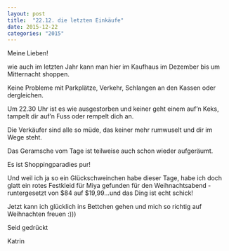 ```yaml
---
layout: post
title:  "22.12. die letzten Einkäufe"
date: 2015-12-22
categories: "2015"
---
```

Meine Lieben!


wie auch im letzten Jahr kann man hier im Kaufhaus im Dezember bis um Mitternacht shoppen.



Keine Probleme mit Parkplätze, Verkehr, Schlangen an den Kassen oder dergleichen. 



Um 22.30 Uhr ist es wie ausgestorben und keiner geht einem auf’n Keks, tampelt dir auf’n Fuss oder rempelt dich an. 



Die Verkäufer sind alle so müde, das keiner mehr rumwuselt und dir im Wege steht.



Das Geramsche vom Tage ist teilweise auch schon wieder aufgeräumt.



Es ist Shoppingparadies pur! 



Und weil ich ja so ein Glückschweinchen habe dieser Tage, habe ich doch glatt ein rotes Festkleid für Miya gefunden für den Weihnachtsabend - runtergesetzt von $84 auf $19,99…und das Ding ist echt schick!



Jetzt kann ich glücklich ins Bettchen gehen und mich so richtig auf Weihnachten freuen :)))



Seid gedrückt



Katrin





